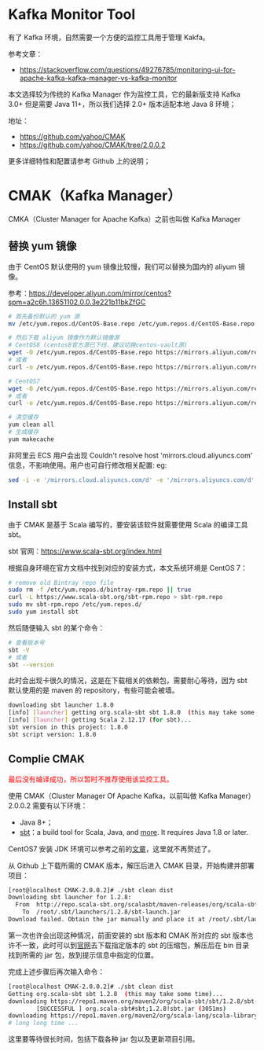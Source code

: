 # Kafka Monitor Tool

有了 Kafka 环境，自然需要一个方便的监控工具用于管理 Kakfa。

参考文章：

- https://stackoverflow.com/questions/49276785/monitoring-ui-for-apache-kafka-kafka-manager-vs-kafka-monitor

本文选择较为传统的 Kafka Manager 作为监控工具，它的最新版支持 Kafka 3.0+ 但是需要 Java 11+，所以我们选择 2.0+ 版本适配本地 Java 8 环境；

地址：

- https://github.com/yahoo/CMAK
- https://github.com/yahoo/CMAK/tree/2.0.0.2

更多详细特性和配置请参考 Github 上的说明；

# 

# CMAK（Kafka Manager）

CMKA（Cluster Manager for Apache Kafka）之前也叫做 Kafka Manager

## 替换  yum 镜像

由于 CentOS 默认使用的 yum 镜像比较慢，我们可以替换为国内的 aliyum 镜像。

参考：https://developer.aliyun.com/mirror/centos?spm=a2c6h.13651102.0.0.3e221b11bkZfGC

```bash
# 首先备份默认的 yum 源
mv /etc/yum.repos.d/CentOS-Base.repo /etc/yum.repos.d/CentOS-Base.repo.backup

# 然后下载 aliyum 镜像作为默认镜像源
# CentOS8 (centos8官方源已下线，建议切换centos-vault源)
wget -O /etc/yum.repos.d/CentOS-Base.repo https://mirrors.aliyun.com/repo/Centos-vault-8.5.2111.repo
# 或者
curl -o /etc/yum.repos.d/CentOS-Base.repo https://mirrors.aliyun.com/repo/Centos-vault-8.5.2111.repo

# CentOS7
wget -O /etc/yum.repos.d/CentOS-Base.repo https://mirrors.aliyun.com/repo/Centos-7.repo
# 或者
curl -o /etc/yum.repos.d/CentOS-Base.repo https://mirrors.aliyun.com/repo/Centos-7.repo

# 清空缓存
yum clean all
# 生成缓存
yum makecache
```

非阿里云 ECS 用户会出现 Couldn't resolve host 'mirrors.cloud.aliyuncs.com' 信息，不影响使用。用户也可自行修改相关配置: eg:

```bash
sed -i -e '/mirrors.cloud.aliyuncs.com/d' -e '/mirrors.aliyuncs.com/d' /etc/yum.repos.d/CentOS-Base.repo
```

## Install sbt

由于 CMAK 是基于 Scala 编写的，要安装该软件就需要使用 Scala 的编译工具 sbt。

sbt 官网：https://www.scala-sbt.org/index.html

根据自身环境在官方文档中找到对应的安装方式，本文系统环境是 CentOS 7：

```bash
# remove old Bintray repo file
sudo rm -f /etc/yum.repos.d/bintray-rpm.repo || true
curl -L https://www.scala-sbt.org/sbt-rpm.repo > sbt-rpm.repo
sudo mv sbt-rpm.repo /etc/yum.repos.d/
sudo yum install sbt
```

然后随便输入 sbt 的某个命令：

```bash
# 查看版本号
sbt -V
# 或者
sbt --version
```

此时会出现卡很久的情况，这是在下载相关的依赖包，需要耐心等待，因为 sbt 默认使用的是 maven 的 repository，有些可能会被墙。

```bash
downloading sbt launcher 1.8.0
[info] [launcher] getting org.scala-sbt sbt 1.8.0  (this may take some time)...
[info] [launcher] getting Scala 2.12.17 (for sbt)...
sbt version in this project: 1.8.0
sbt script version: 1.8.0
```



## Complie CMAK

<font color='red'>最后没有编译成功，所以暂时不推荐使用该监控工具。</font>

使用 CMAK（Cluster Manager Of Apache Kafka，以前叫做 Kafka Manager）2.0.0.2 需要有以下环境：

- Java 8+；
- [sbt](https://www.scala-sbt.org/)：a build tool for Scala, Java, and [more](https://github.com/d40cht/sbt-cpp). It requires Java 1.8 or later.

CentOS7 安装 JDK 环境可以参考之前的[文章](https://naivekyo.github.io/2021/07/06/centos7-install-jdk/)，这里就不再赘述了。

从 Github 上下载所需的 CMAK 版本，解压后进入 CMAK 目录，开始构建并部署项目：

```bash
[root@localhost CMAK-2.0.0.2]# ./sbt clean dist
Downloading sbt launcher for 1.2.8:
  From  http://repo.scala-sbt.org/scalasbt/maven-releases/org/scala-sbt/sbt-launch/1.2.8/sbt-launch.jar
    To  /root/.sbt/launchers/1.2.8/sbt-launch.jar
Download failed. Obtain the jar manually and place it at /root/.sbt/launchers/1.2.8/sbt-launch.jar
```

第一次也许会出现这种情况，前面安装的 sbt 版本和 CMAK 所对应的 sbt 版本也许不一致，此时可以到[官网](https://www.scala-sbt.org/download.html)去下载指定版本的 sbt 的压缩包，解压后在 bin 目录找到所需的 jar 包，放到提示信息中指定的位置。

完成上述步骤后再次输入命令：

```bash
[root@localhost CMAK-2.0.0.2]# ./sbt clean dist
Getting org.scala-sbt sbt 1.2.8  (this may take some time)...
downloading https://repo1.maven.org/maven2/org/scala-sbt/sbt/1.2.8/sbt-1.2.8.jar ...
        [SUCCESSFUL ] org.scala-sbt#sbt;1.2.8!sbt.jar (3051ms)
downloading https://repo1.maven.org/maven2/org/scala-lang/scala-library/2.12.7/scala-library-2.12.7.jar ...
# long long time ...
```

这里要等待很长时间，包括下载各种 jar 包以及更新项目引用。